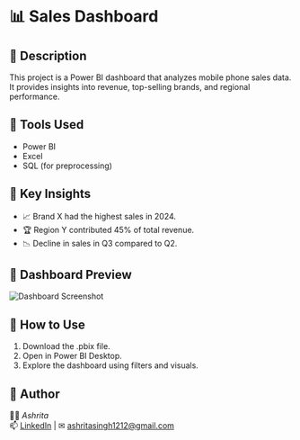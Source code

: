 # 📊 Sales Dashboard  
## 🔹 Description  
This project is a Power BI dashboard that analyzes mobile phone sales data.  
It provides insights into revenue, top-selling brands, and regional performance.  
## 🔹 Tools Used  
- Power BI  
- Excel  
- SQL (for preprocessing)  
## 🔹 Key Insights  
- 📈 Brand X had the highest sales in 2024.  
- 🏆 Region Y contributed 45% of total revenue.  
- 📉 Decline in sales in Q3 compared to Q2.  
## 🔹 Dashboard Preview  
![Dashboard Screenshot](screenshot.png)  
## 🔹 How to Use  
1. Download the .pbix file.  
2. Open in Power BI Desktop.  
3. Explore the dashboard using filters and visuals.  
## 🔹 Author  
👩‍💻 *Ashrita*  
📫 [LinkedIn](https://www.linkedin.com/in/ashrita-singh-486527329?utm_source=share&utm_campaign=share_via&utm_content=profile&utm_medium=android_app ) | ✉ ashritasingh1212@gmail.com

